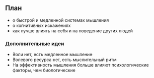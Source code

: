 ## План

- о быстрой и медленной системах мышления
- о когнитивных искажениях
- как лучше влиять на себя и на поведение других людей

### Дополнительные идеи

- Воли нет, есть медленное мышление
- Волевого ресурса нет, есть мыслительный ритм
- На эффективность мышления больше влияют психологические факторы, чем биологические
  